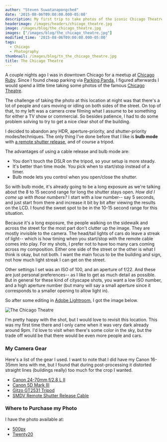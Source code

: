 ```yaml
---
author: "Steven Suwatanapongched"
date: '2015-08-06T09:00:00.000-05:00'
description: My first trip to take photos of the iconic Chicago Theatre. I talk about the problems and what I did to take this photo.
headerimage: /images/headers/chicago_theatre.jpg
image: /images/blog/the_chicago_theatre.jpg
images: ["/images/blog/the_chicago_theatre.jpg"]
modified_time: '2015-08-06T09:00:00.000-05:00'
tags:
  - Chicago
  - Photography
thumbnail: /images/blog/tn_the_chicago_theatre.jpg
title: The Chicago Theatre
---
```



A couple nights ago I was in downtown Chicago for a meetup at [Chicago Ruby](http://www.chicagoruby.org/). Since I found cheap parking via [Parking Panda](https://www.parkingpanda.com/invite/sunpech), I figured afterwards I would spend a little time taking some photos of the famous [Chicago Theatre](http://www.thechicagotheatre.com/).

The challenge of taking the photo at this location at night was that there's a lot of people and cars moving or idling on both sides of the street. On top of that, to my left was a camera crew filming what I assume to be something for either a TV show or commercial. So besides patience, I had to do some problem solving to try to get a nice clear shot of the building.

I decided to abandon any HDR, aperture-priority, and shutter-priority modes/techniques. The only thing I've done before that I like is **bulb mode** with [a remote shutter release](http://www.amazon.com/gp/product/B002KDS2BY/ref=as_li_tl?ie=UTF8&camp=1789&creative=390957&creativeASIN=B002KDS2BY&linkCode=as2&tag=sunpech-20&linkId=DOICG2MO2ATPUNUE), and of course a tripod.

The advantages of using a cable release and bulb mode are:

* You don't touch the DSLR on the tripod, so your setup is more steady.
* It's better than time mode. You pick when to start/stop instead of a timer.
* Bulb mode lets you control when you open/close the shutter.

So with bulb mode, it's already going to be a long exposure as we're talking about the 8 to 15 second range for long the shutter stays open. *How did I come up with those numbers?* I start with a low number-- say 5 seconds, and just start from there and increase it bit by bit after viewing the results on the LCD. I found the sweet spot to be in the 10-15 second range for this situation.

Because it's a long exposure, the people walking on the sidewalk and across the street for the most part don't clutter up the image. They are mostly invisible to the camera. The head/tail lights of cars do leave a streak of light-- which is how timing when you start/stop with the remote cable comes into play. For my shots, I prefer not to have too many cars coming across my composition. Either one side of the street or the other is what I think is okay, but not both. I want the main focus to be the building and sign, not how much light streak I can get on the street.

Other settings I set was an ISO of 100, and an aperture of f/22. And these are just personal preferences-- as I like to get as much detail as possible. But in general for these kind of cityscape shots, you want a low ISO number, and a high aperture number (but many will say a small aperture since it corresponds to a smaller opening to allow light in).

So after some editing in [Adobe Lightroom](http://www.amazon.com/gp/product/B00VWCKJVA/ref=as_li_tl?ie=UTF8&camp=1789&creative=390957&creativeASIN=B00VWCKJVA&linkCode=as2&tag=sunpech-20&linkId=N6FUCC5ZPTDPFYRS), I got the image below.

![The Chicago Theatre](/images/blog/the_chicago_theatre.jpg)

I'm pretty happy with the shot, but I would love to revisit this location. This was my first time there and I only came when it was very dark already around 9pm. I'd love to visit when there's some color in the sky, but the trade off would be that there would be even more people and cars.

### My Camera Gear

Here's a list of the gear I used. I want to note that I did have my Canon 16-35mm lens with me, but I found that during post-processing it distorted straight lines (buildings really) too much for the crop I wanted.

* [Canon 24-70mm f/2.8 L II](http://www.amazon.com/gp/product/B0076BNK30/ref=as_li_tl?ie=UTF8&camp=1789&creative=390957&creativeASIN=B0076BNK30&linkCode=as2&tag=sunpech-20&linkId=ZQIWKP4VBBSNZ4NQ)
* [Canon 5D Mark III](http://www.amazon.com/gp/product/B007FGYZFI/ref=as_li_tl?ie=UTF8&camp=1789&creative=390957&creativeASIN=B007FGYZFI&linkCode=as2&tag=sunpech-20&linkId=DVPK3Z2CJDU5BBTR)
* [Gitzo  GT2531 Tripod](http://www.amazon.com/gp/product/B001F0RNZ4/ref=as_li_ss_tl?ie=UTF8&amp;camp=1789&amp;creative=390957&amp;creativeASIN=B001F0RNZ4&amp;linkCode=as2&amp;tag=sunpech-20)
* [SMDV Remote Shutter Release Cable](http://www.amazon.com/gp/product/B002KDS2BY/ref=as_li_tl?ie=UTF8&camp=1789&creative=390957&creativeASIN=B002KDS2BY&linkCode=as2&tag=sunpech-20&linkId=DOICG2MO2ATPUNUE)

### Where to Purchase my Photo

I have the photo available at:

* [500px](https://500px.com/photo/117276725/the-chicago-theatre-by-steven-suwatanapongched)
* [Twenty20](https://www.twenty20.com/photos/93be5d58-dd47-4935-88df-4fad5f70e5ad)